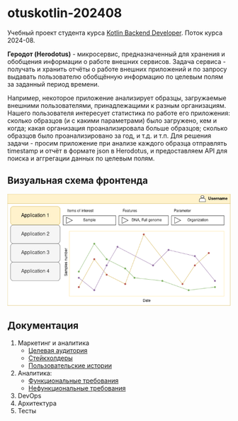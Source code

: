 # otuskotlin-202408

Учебный проект студента курса [Kotlin Backend Developer](https://otus.ru/lessons/kotlin/). 
Поток курса 2024-08.

**Геродот (Herodotus)** - микросервис, предназначенный для хранения 
и обобщения информации о работе внешних сервисов. 
Задача сервиса - получать и хранить отчёты о работе внешних приложений 
и по запросу выдавать пользователю обобщённую информацию по целевым полям за заданный период времени.

Например, некоторое приложение анализирует образцы, загружаемые внешними пользователями, 
принадлежащими к разным организациям. Нашего пользователя интересует статистика по работе его приложения:
сколько образцов (и с какими параметрами) было загружено, кем и когда; 
какая организация проанализировала больше образцов; 
сколько образцов было проанализировано за год, и т.д. и т.п.
Для решения задачи - просим приложение при анализе каждого образца отправлять timestamp 
и отчёт в формате json в Herodotus, и предоставляем API для поиска и аггрегации данных по целевым полям.

## Визуальная схема фронтенда

![Макет фронтенда](imgs/design-layout.png)

## Документация

1. Маркетинг и аналитика
    - [Целевая аудитория](./docs/01-target-audience.md)
    - [Стейкхолдеры](./docs/02-stakeholders.md)
    - [Пользовательские истории](./docs/03-user-stories.md)
2. Аналитика:
    - [Функциональные требования](./docs/04-functional-requiremens.md)
    - [Нефункциональные требования](./docs/05-nonfunctional-requirements.md)
3. DevOps
4. Архитектура
5. Тесты
